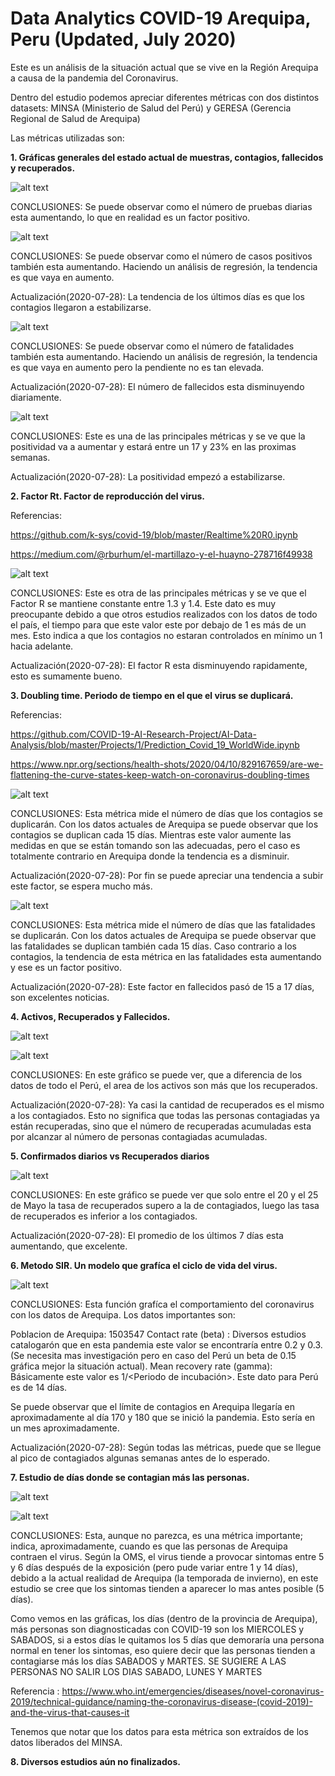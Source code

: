 Data Analytics COVID-19 Arequipa, Peru (Updated, July 2020)
=============

Este es un análisis de la situación actual que se vive en la Región Arequipa a causa de la pandemia del Coronavirus.

Dentro del estudio podemos apreciar diferentes métricas con dos distintos datasets: MINSA (Ministerio de Salud del Perú) y GERESA (Gerencia Regional de Salud de Arequipa)

Las métricas utilizadas son:

**1. Gráficas generales del estado actual de muestras, contagios, fallecidos y recuperados.**

![alt text](https://github.com/MilerDiazZevallos/Arequipa-Covid-19/blob/master/images/image_1.png)

CONCLUSIONES: Se puede observar como el número de pruebas diarias esta aumentando, lo que en realidad es un factor positivo.

![alt text](https://github.com/MilerDiazZevallos/Arequipa-Covid-19/blob/master/images/image_2.png)

CONCLUSIONES: Se puede observar como el número de casos positivos también esta aumentando. Haciendo un análisis de regresión, la tendencia es que vaya en aumento.

Actualización(2020-07-28): La tendencia de los últimos días es que los contagios llegaron a estabilizarse.

![alt text](https://github.com/MilerDiazZevallos/Arequipa-Covid-19/blob/master/images/image_3.png)

CONCLUSIONES: Se puede observar como el número de fatalidades también esta aumentando. Haciendo un análisis de regresión, la tendencia es que vaya en aumento pero la pendiente no es tan elevada.

Actualización(2020-07-28): El número de fallecidos esta disminuyendo diariamente.

![alt text](https://github.com/MilerDiazZevallos/Arequipa-Covid-19/blob/master/images/image_4.png)

CONCLUSIONES: Este es una de las principales métricas y se ve que la positividad va a aumentar y estará entre un 17 y 23% en las proximas semanas.

Actualización(2020-07-28): La positividad empezó a estabilizarse.

**2. Factor Rt. Factor de reproducción del virus.**

Referencias:

https://github.com/k-sys/covid-19/blob/master/Realtime%20R0.ipynb

https://medium.com/@rburhum/el-martillazo-y-el-huayno-278716f49938

![alt text](https://github.com/MilerDiazZevallos/Arequipa-Covid-19/blob/master/images/image_5.png)

CONCLUSIONES: Este es otra de las principales métricas y se ve que el Factor R se mantiene constante entre 1.3 y 1.4. Este dato es muy preocupante debido a que otros estudios realizados con los datos de todo el país, el tiempo para que este valor este por debajo de 1 es más de un mes. Esto indica a que los contagios no estaran controlados en mínimo un 1 hacia adelante.

Actualización(2020-07-28): El factor R esta disminuyendo rapidamente, esto es sumamente bueno.

**3. Doubling time. Periodo de tiempo en el que el virus se duplicará.**

Referencias:

https://github.com/COVID-19-AI-Research-Project/AI-Data-Analysis/blob/master/Projects/1/Prediction_Covid_19_WorldWide.ipynb

https://www.npr.org/sections/health-shots/2020/04/10/829167659/are-we-flattening-the-curve-states-keep-watch-on-coronavirus-doubling-times

![alt text](https://github.com/MilerDiazZevallos/Arequipa-Covid-19/blob/master/images/image_6.png)

CONCLUSIONES: Esta métrica mide el número de días que los contagios se duplicarán. Con los datos actuales de Arequipa se puede observar que los contagios se duplican cada 15 días. Mientras este valor aumente las medidas en que se están tomando son las adecuadas, pero el caso es totalmente contrario en Arequipa donde la tendencia es a disminuir.

Actualización(2020-07-28): Por fin se puede apreciar una tendencia a subir este factor, se espera mucho más.

![alt text](https://github.com/MilerDiazZevallos/Arequipa-Covid-19/blob/master/images/image_7.png)

CONCLUSIONES: Esta métrica mide el número de días que las fatalidades se duplicarán. Con los datos actuales de Arequipa se puede observar que las fatalidades se duplican también cada 15 días. Caso contrario a los contagios, la tendencia de esta métrica en las fatalidades esta aumentando y ese es un factor positivo.

Actualización(2020-07-28): Este factor en fallecidos pasó de 15 a 17 días, son excelentes noticias.

**4. Activos, Recuperados y Fallecidos.**

![alt text](https://github.com/MilerDiazZevallos/Arequipa-Covid-19/blob/master/images/image_8.png)

![alt text](https://github.com/MilerDiazZevallos/Arequipa-Covid-19/blob/master/images/image_9.png)

CONCLUSIONES: En este gráfico se puede ver, que a diferencia de los datos de todo el Perú, el area de los activos son más que los recuperados.

Actualización(2020-07-28): Ya casi la cantidad de recuperados es el mismo a los contagiados. Esto no significa que todas las personas contagiadas ya están recuperadas, sino que el número de recuperadas acumuladas esta por alcanzar al número de personas contagiadas acumuladas.

**5. Confirmados diarios vs Recuperados diarios**

![alt text](https://github.com/MilerDiazZevallos/Arequipa-Covid-19/blob/master/images/image_10.png)

CONCLUSIONES: En este gráfico se puede ver que solo entre el 20 y el 25 de Mayo la tasa de recuperados supero a la de contagiados, luego las tasa de recuperados es inferior a los contagiados.

Actualización(2020-07-28): El promedio de los últimos 7 días esta aumentando, que excelente.

**6. Metodo SIR. Un modelo que grafíca el ciclo de vida del virus.**

![alt text](https://github.com/MilerDiazZevallos/Arequipa-Covid-19/blob/master/images/image_11.png)

CONCLUSIONES: Esta función grafíca el comportamiento del coronavirus con los datos de Arequipa. Los datos importantes son:

Poblacion de Arequipa: 1503547
Contact rate (beta) : Diversos estudios catalogarón que en esta pandemia este valor se encontraría entre 0.2 y 0.3. (Se necesita mas investigación pero en caso del Perú un beta de 0.15 gráfica mejor la situación actual).
Mean recovery rate (gamma): Básicamente este valor es 1/<Periodo de incubación>. Este dato para Perú es de 14 días.

Se puede observar que el límite de contagios en Arequipa llegaría en aproximadamente al día 170 y 180 que se inició la pandemia. Esto sería en un mes aproximadamente.

Actualización(2020-07-28): Según todas las métricas, puede que se llegue al pico de contagiados algunas semanas antes de lo esperado.

**7. Estudio de días donde se contagian más las personas.**

![alt text](https://github.com/MilerDiazZevallos/Arequipa-Covid-19/blob/master/images/image_12.png)

![alt text](https://github.com/MilerDiazZevallos/Arequipa-Covid-19/blob/master/images/image_13.png)

CONCLUSIONES: Esta, aunque no parezca, es una métrica importante; indica, aproximadamente, cuando es que las personas de Arequipa contraen el virus. Según la OMS, el virus tiende a provocar sintomas entre 5 y 6 días después de la exposición (pero pude variar entre 1 y 14 días), debido a la actual realidad de Arequipa (la temporada de invierno), en este estudio se cree que los sintomas tienden a aparecer lo mas antes posible (5 días).

Como vemos en las gráficas, los días (dentro de la provincia de Arequipa), más personas son diagnosticadas con COVID-19 son los MIERCOLES y SABADOS, si a estos días le quitamos los 5 días que demoraría una persona normal en tener los sintomas, eso quiere decir que las personas tienden a contagiarse más los días SABADOS y MARTES. SE SUGIERE A LAS PERSONAS NO SALIR LOS DIAS SABADO, LUNES Y MARTES

Referencia : https://www.who.int/emergencies/diseases/novel-coronavirus-2019/technical-guidance/naming-the-coronavirus-disease-(covid-2019)-and-the-virus-that-causes-it

Tenemos que notar que los datos para esta métrica son extraídos de los datos liberados del MINSA.

**8. Diversos estudios aún no finalizados.**
